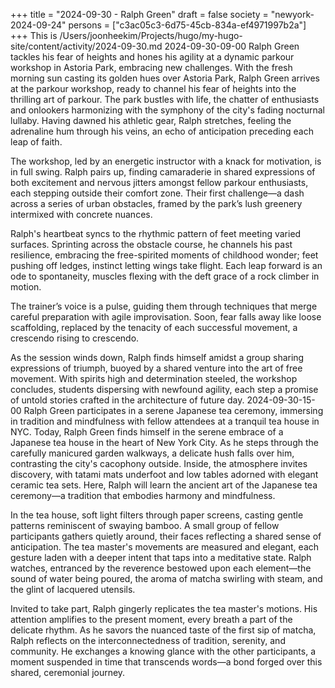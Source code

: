 +++
title = "2024-09-30 - Ralph Green"
draft = false
society = "newyork-2024-09-24"
persons = ["c3ac05c3-6d75-45cb-834a-ef4971997b2a"]
+++
This is /Users/joonheekim/Projects/hugo/my-hugo-site/content/activity/2024-09-30.md
2024-09-30-09-00
Ralph Green tackles his fear of heights and hones his agility at a dynamic parkour workshop in Astoria Park, embracing new challenges.
With the fresh morning sun casting its golden hues over Astoria Park, Ralph Green arrives at the parkour workshop, ready to channel his fear of heights into the thrilling art of parkour. The park bustles with life, the chatter of enthusiasts and onlookers harmonizing with the symphony of the city's fading nocturnal lullaby. Having dawned his athletic gear, Ralph stretches, feeling the adrenaline hum through his veins, an echo of anticipation preceding each leap of faith.

The workshop, led by an energetic instructor with a knack for motivation, is in full swing. Ralph pairs up, finding camaraderie in shared expressions of both excitement and nervous jitters amongst fellow parkour enthusiasts, each stepping outside their comfort zone. Their first challenge—a dash across a series of urban obstacles, framed by the park’s lush greenery intermixed with concrete nuances.

Ralph's heartbeat syncs to the rhythmic pattern of feet meeting varied surfaces. Sprinting across the obstacle course, he channels his past resilience, embracing the free-spirited moments of childhood wonder; feet pushing off ledges, instinct letting wings take flight. Each leap forward is an ode to spontaneity, muscles flexing with the deft grace of a rock climber in motion.

The trainer’s voice is a pulse, guiding them through techniques that merge careful preparation with agile improvisation. Soon, fear falls away like loose scaffolding, replaced by the tenacity of each successful movement, a crescendo rising to crescendo.

As the session winds down, Ralph finds himself amidst a group sharing expressions of triumph, buoyed by a shared venture into the art of free movement. With spirits high and determination steeled, the workshop concludes, students dispersing with newfound agility, each step a promise of untold stories crafted in the architecture of future day.
2024-09-30-15-00
Ralph Green participates in a serene Japanese tea ceremony, immersing in tradition and mindfulness with fellow attendees at a tranquil tea house in NYC.
Today, Ralph Green finds himself in the serene embrace of a Japanese tea house in the heart of New York City. As he steps through the carefully manicured garden walkways, a delicate hush falls over him, contrasting the city's cacophony outside. Inside, the atmosphere invites discovery, with tatami mats underfoot and low tables adorned with elegant ceramic tea sets. Here, Ralph will learn the ancient art of the Japanese tea ceremony—a tradition that embodies harmony and mindfulness.

In the tea house, soft light filters through paper screens, casting gentle patterns reminiscent of swaying bamboo. A small group of fellow participants gathers quietly around, their faces reflecting a shared sense of anticipation. The tea master's movements are measured and elegant, each gesture laden with a deeper intent that taps into a meditative state. Ralph watches, entranced by the reverence bestowed upon each element—the sound of water being poured, the aroma of matcha swirling with steam, and the glint of lacquered utensils.

Invited to take part, Ralph gingerly replicates the tea master's motions. His attention amplifies to the present moment, every breath a part of the delicate rhythm. As he savors the nuanced taste of the first sip of matcha, Ralph reflects on the interconnectedness of tradition, serenity, and community. He exchanges a knowing glance with the other participants, a moment suspended in time that transcends words—a bond forged over this shared, ceremonial journey.
